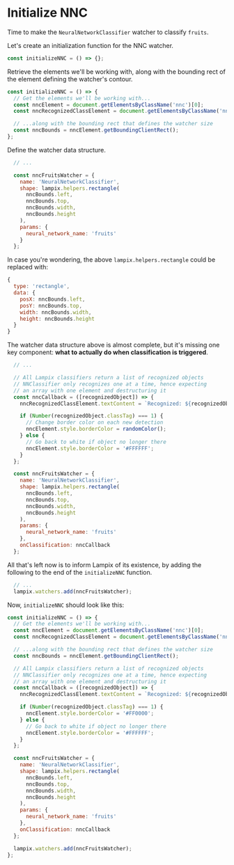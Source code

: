 # Initialize NNC

Time to make the `NeuralNetworkClassifier` watcher to classify `fruits`.

Let's create an initialization function for the NNC watcher.

```js
const initializeNNC = () => {};
```

Retrieve the elements we'll be working with, along with the bounding rect of the element defining the watcher's contour.

```js
const initializeNNC = () => {
  // Get the elements we'll be working with...
  const nncElement = document.getElementsByClassName('nnc')[0];
  const nncRecognizedClassElement = document.getElementsByClassName('nnc-recognized-class')[0];

  // ...along with the bounding rect that defines the watcher size
  const nncBounds = nncElement.getBoundingClientRect();
};
```

Define the watcher data structure.

```js
  // ...

  const nncFruitsWatcher = {
    name: 'NeuralNetworkClassifier',
    shape: lampix.helpers.rectangle(
      nncBounds.left,
      nncBounds.top,
      nncBounds.width,
      nncBounds.height
    ),
    params: {
      neural_network_name: 'fruits'
    }
  };
```

In case you're wondering, the above `lampix.helpers.rectangle` could be replaced with:

```js
{
  type: 'rectangle',
  data: {
    posX: nncBounds.left,
    posY: nncBounds.top,
    width: nncBounds.width,
    height: nncBounds.height
  }
}
```

The watcher data structure above is almost complete, but it's missing one key component: **what to actually do when classification is triggered**.

```js
  // ...

  // All Lampix classifiers return a list of recognized objects
  // NNClassifier only recognizes one at a time, hence expecting
  // an array with one element and destructuring it
  const nncCallback = ([recognizedObject]) => {
    nncRecognizedClassElement.textContent = `Recognized: ${recognizedObject.classTag}`;

    if (Number(recognizedObject.classTag) === 1) {
      // Change border color on each new detection
      nncElement.style.borderColor = randomColor();
    } else {
      // Go back to white if object no longer there
      nncElement.style.borderColor = '#FFFFFF';
    }
  };

  const nncFruitsWatcher = {
    name: 'NeuralNetworkClassifier',
    shape: lampix.helpers.rectangle(
      nncBounds.left,
      nncBounds.top,
      nncBounds.width,
      nncBounds.height
    ),
    params: {
      neural_network_name: 'fruits'
    },
    onClassification: nncCallback
  };
```

All that's left now is to inform Lampix of its existence, by adding the following to the end of the `initializeNNC` function.

```js
  // ...
  lampix.watchers.add(nncFruitsWatcher);
```

Now, `initializeNNC` should look like this:

```js
const initializeNNC = () => {
  // Get the elements we'll be working with...
  const nncElement = document.getElementsByClassName('nnc')[0];
  const nncRecognizedClassElement = document.getElementsByClassName('nnc-recognized-class')[0];

  // ...along with the bounding rect that defines the watcher size
  const nncBounds = nncElement.getBoundingClientRect();

  // All Lampix classifiers return a list of recognized objects
  // NNClassifier only recognizes one at a time, hence expecting
  // an array with one element and destructuring it
  const nncCallback = ([recognizedObject]) => {
    nncRecognizedClassElement.textContent = `Recognized: ${recognizedObject.classTag}`;

    if (Number(recognizedObject.classTag) === 1) {
      nncElement.style.borderColor = '#FF0000';
    } else {
      // Go back to white if object no longer there
      nncElement.style.borderColor = '#FFFFFF';
    }
  };

  const nncFruitsWatcher = {
    name: 'NeuralNetworkClassifier',
    shape: lampix.helpers.rectangle(
      nncBounds.left,
      nncBounds.top,
      nncBounds.width,
      nncBounds.height
    ),
    params: {
      neural_network_name: 'fruits'
    },
    onClassification: nncCallback
  };

  lampix.watchers.add(nncFruitsWatcher);
};
```
